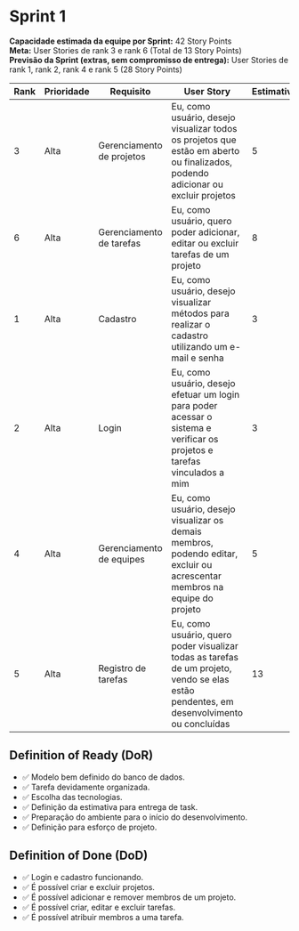 # Sprint 1

**Capacidade estimada da equipe por Sprint:** 42 Story Points  
**Meta:** User Stories de rank 3 e rank 6 (Total de 13 Story Points)  
**Previsão da Sprint (extras, sem compromisso de entrega):** User Stories de rank 1, rank 2, rank 4 e rank 5 (28 Story Points)

|Rank |Prioridade |Requisito                 |User Story                                                                                                  |Estimativa |Sprint |
|-----|-----------|--------------------------|------------------------------------------------------------------------------------------------------------|-----------|-------|
|3    |Alta       |Gerenciamento de projetos |Eu, como usuário, desejo visualizar todos os projetos que estão em aberto ou finalizados, podendo adicionar ou excluir projetos|5          |1      |
|6    |Alta       |Gerenciamento de tarefas  |Eu, como usuário, quero poder adicionar, editar ou excluir tarefas de um projeto                            |8          |1      |
|1    |Alta       |Cadastro                  |Eu, como usuário, desejo visualizar métodos para realizar o cadastro utilizando um e-mail e senha           |3          |1      |
|2    |Alta       |Login                     |Eu, como usuário, desejo efetuar um login para poder acessar o sistema e verificar os projetos e tarefas vinculados a mim|3          |1      |
|4    |Alta       |Gerenciamento de equipes  |Eu, como usuário, desejo visualizar os demais membros, podendo editar, excluir ou acrescentar membros na equipe do projeto|5          |1      |
|5    |Alta       |Registro de tarefas       |Eu, como usuário, quero poder visualizar todas as tarefas de um projeto, vendo se elas estão pendentes, em desenvolvimento ou concluídas|13         |1      |

## Definition of Ready (DoR)
- ✅ Modelo bem definido do banco de dados. 
- ✅ Tarefa devidamente organizada.
- ✅ Escolha das tecnologias.
- ✅ Definição da estimativa para entrega de task.
- ✅ Preparação do ambiente para o início do desenvolvimento.
- ✅ Definição para esforço de projeto.

## Definition of Done (DoD)
- ✅ Login e cadastro funcionando.
- ✅ É possível criar e excluir projetos.
- ✅ É possível adicionar e remover membros de um projeto.
- ✅ É possível criar, editar e excluir tarefas.
- ✅ É possível atribuir membros a uma tarefa.
